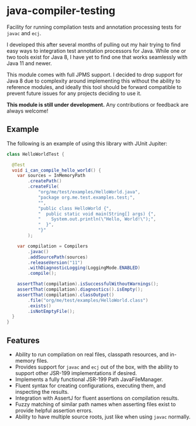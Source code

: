 # java-compiler-testing
Facility for running compilation tests and annotation processing tests
for `javac` and `ecj`.

I developed this after several months of pulling out my hair trying to
find easy ways to integration test annotation processors for Java. While
one or two tools exist for Java 8, I have yet to find one that works
seamlessly with Java 11 and newer.

This module comes with full JPMS support. I decided to drop support for
Java 8 due to complexity around implementing this without the ability to
reference modules, and ideally this tool should be forward compatible to
prevent future issues for any projects deciding to use it.

**This module is still under development.** Any contributions or feedback
are always welcome!

## Example

The following is an example of using this library with JUnit Jupiter:

```java
class HelloWorldTest {

  @Test
  void i_can_compile_hello_world() {
    var sources = InMemoryPath
        .createPath()
        .createFile(
            "org/me/test/examples/HelloWorld.java",
            "package org.me.test.examples.test;",
            "",
            "public class HelloWorld {",
            "  public static void main(String[] args) {",
            "    System.out.println(\"Hello, World!\");",
            "  }",
            "}"
        );

    var compilation = Compilers
        .javac()
        .addSourcePath(sources)
        .releaseVersion("11")
        .withDiagnosticLogging(LoggingMode.ENABLED)
        .compile();

    assertThat(compilation).isSuccessfulWithoutWarnings();
    assertThat(compilation).diagnostics().isEmpty();
    assertThat(compilation).classOutput()
        .file("org/me/test/examples/HelloWorld.class")
        .exists()
        .isNotEmptyFile();
  }
}
```

## Features

- Ability to run compilation on real files, classpath resources,
  and in-memory files.
- Provides support for `javac` and `ecj` out of the box, with the
  ability to support other JSR-199 implementations if desired.
- Implements a fully functional JSR-199 Path JavaFileManager.
- Fluent syntax for creating configurations, executing them, and
  inspecting the results.
- Integration with AssertJ for fluent assertions on compilation
  results.
- Fuzzy matching of similar path names when asserting files exist
  to provide helpful assertion errors.
- Ability to have multiple source roots, just like when using
  `javac` normally.
